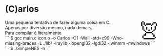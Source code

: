 # (C)arlos

<div>
  <img align="right" src="https://github.com/AnotherProgrammerrr/carlos/blob/main/carlos.png?raw=true"/>

  <div align="left">
    Uma pequena tentativa de fazer alguma coisa em C.
  </div>
  <div align="left">
    Apenas por diversão mesmo, nada demais.
  </div>
  <div align="left">
    Para compilar é literalmente
    
  </div>
  ```
  $ gcc main.c icon.o -o Carlos -O1 -Wall -std=c99 -Wno-missing-braces -L ./lib/ -lraylib -lopengl32 -lgdi32 -lwinmm -mwindows
  ```
</div>
```
$ ./SimpleNES -h
```

